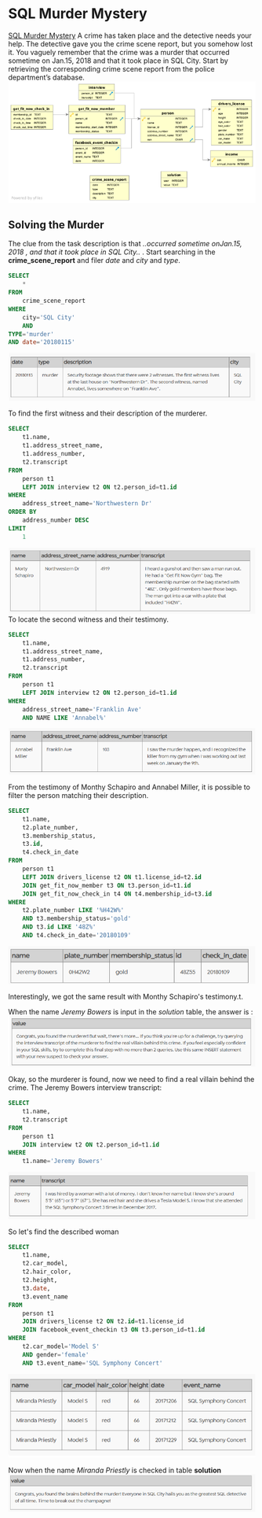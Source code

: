 # SQL Murder Mystery 
[SQL Murder Mystery](https://mystery.knightlab.com/)
A crime has taken place and the detective needs your help. The detective gave you the crime scene report, but you somehow lost it. You vaguely remember that the crime was a ​murder​ that occurred sometime on ​Jan.15, 2018​ and that it took place in ​SQL City​. Start by retrieving the corresponding crime scene report from the police department’s database.
![diagram](https://github.com/HanaHrubesova/SQL-Murder-Mystery/blob/main/schema.png)

## Solving the Murder
The clue from the task description is that *..occurred sometime on ​Jan.15, 2018​ , and that it took place in ​SQL City​..* . Start searching in the **crime_scene_report** and filer *date* and *city* and *type*.
``` SQL
SELECT
    *
FROM
    crime_scene_report
WHERE
    city='SQL City'
    AND
TYPE='murder'
AND date='20180115'

```
![results of firs query](https://github.com/HanaHrubesova/SQL-Murder-Mystery/blob/main/step_1.png)

To find the first witness and their description of the murderer.
```SQL
SELECT
    t1.name,
    t1.address_street_name,
    t1.address_number,
    t2.transcript
FROM
    person t1
    LEFT JOIN interview t2 ON t2.person_id=t1.id
WHERE
    address_street_name='Northwestern Dr'
ORDER BY
    address_number DESC
LIMIT
    1
```
![results of second query](https://github.com/HanaHrubesova/SQL-Murder-Mystery/blob/main/step_2.png)
To locate the second witness and their testimony.
```SQL
SELECT
    t1.name,
    t1.address_street_name,
    t1.address_number,
    t2.transcript
FROM
    person t1
    LEFT JOIN interview t2 ON t2.person_id=t1.id
WHERE
    address_street_name='Franklin Ave'
    AND NAME LIKE 'Annabel%'
```
![results of third query](https://github.com/HanaHrubesova/SQL-Murder-Mystery/blob/main/step3.png)

From the testimony of Monthy Schapiro and Annabel Miller, it is possible to filter the person matching their description. 
```SQL
SELECT
    t1.name,
    t2.plate_number,
    t3.membership_status,
    t3.id,
    t4.check_in_date
FROM
    person t1
    LEFT JOIN drivers_license t2 ON t1.license_id=t2.id
    JOIN get_fit_now_member t3 ON t3.person_id=t1.id
    JOIN get_fit_now_check_in t4 ON t4.membership_id=t3.id
WHERE
    t2.plate_number LIKE '%H42W%'
    AND t3.membership_status='gold'
    AND t3.id LIKE '48Z%'
    AND t4.check_in_date='20180109'
```
![results of fourth query](https://github.com/HanaHrubesova/SQL-Murder-Mystery/blob/main/step_4.png)

Interestingly, we got the same result with Monthy Schapiro's testimony.t.

When the name *Jeremy Bowers* is input in the  *solution* table, the answer is :
![Murderer](https://github.com/HanaHrubesova/SQL-Murder-Mystery/blob/main/murderer.png)


Okay, so the murderer is found, now we need to find a real villain behind the crime. 
The Jeremy Bowers interview transcript:
```SQL
SELECT
    t1.name,
    t2.transcript
FROM
    person t1
    JOIN interview t2 ON t2.person_id=t1.id
WHERE
    t1.name='Jeremy Bowers'
```
![the villain ](https://github.com/HanaHrubesova/SQL-Murder-Mystery/blob/main/villain_1.png)

So let's find the described woman 
```SQL
SELECT
    t1.name,
    t2.car_model,
    t2.hair_color,
    t2.height,
    t3.date,
    t3.event_name
FROM
    person t1
    JOIN drivers_license t2 ON t2.id=t1.license_id
    JOIN facebook_event_checkin t3 ON t3.person_id=t1.id
WHERE
    t2.car_model='Model S'
    AND gender='female'
    AND t3.event_name='SQL Symphony Concert'
```
![the villain finished ](https://github.com/HanaHrubesova/SQL-Murder-Mystery/blob/main/villain_2.png)

Now when the name *Miranda Priestly* is checked in table **solution**
![the villain finished ](https://github.com/HanaHrubesova/SQL-Murder-Mystery/blob/main/result.png)